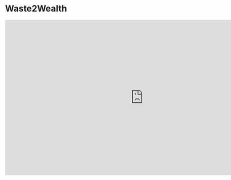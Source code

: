 # Waste2Wealth
<iframe width="894" height="503" src="https://www.youtube.com/embed/NXgNtafDWeY" title="The Witcher: Season 3 | Official Trailer #2 | Netflix" frameborder="0" allow="accelerometer; autoplay; clipboard-write; encrypted-media; gyroscope; picture-in-picture; web-share" allowfullscreen></iframe>